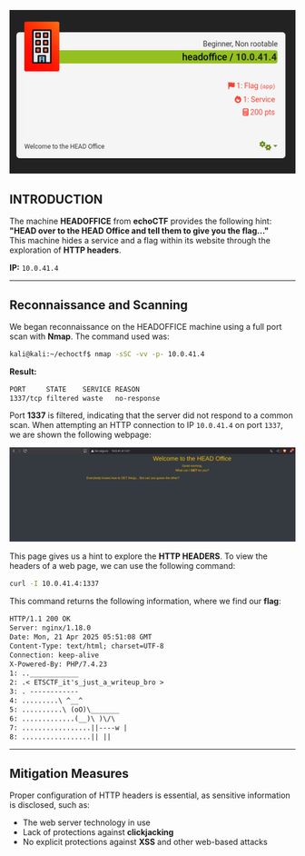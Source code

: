 ![head1](head1.png)
## INTRODUCTION

The machine **HEADOFFICE** from **echoCTF** provides the following hint:  
**"HEAD over to the HEAD Office and tell them to give you the flag..."**  
This machine hides a service and a flag within its website through the exploration of **HTTP headers**.

**IP:** `10.0.41.4`

---

## Reconnaissance and Scanning

We began reconnaissance on the HEADOFFICE machine using a full port scan with **Nmap**. The command used was:

```bash
kali@kali:~/echoctf$ nmap -sSC -vv -p- 10.0.41.4
```

**Result:**
```
PORT     STATE    SERVICE REASON
1337/tcp filtered waste   no-response
```

Port **1337** is filtered, indicating that the server did not respond to a common scan. When attempting an HTTP connection to IP `10.0.41.4` on port `1337`, we are shown the following webpage:

![head2](head2.png)

This page gives us a hint to explore the **HTTP HEADERS**. To view the headers of a web page, we can use the following command:

```bash
curl -I 10.0.41.4:1337
```

This command returns the following information, where we find our **flag**:

```
HTTP/1.1 200 OK
Server: nginx/1.18.0
Date: Mon, 21 Apr 2025 05:51:08 GMT
Content-Type: text/html; charset=UTF-8
Connection: keep-alive
X-Powered-By: PHP/7.4.23
1: ..____________
2: .< ETSCTF_it's_just_a_writeup_bro >
3: . ------------
4: .........\ ^__^
5: ..........\ (oO)\_______
6: .............(__)\ )\/\
7: .................||----w |
8: .................|| ||
```

---

## Mitigation Measures

Proper configuration of HTTP headers is essential, as sensitive information is disclosed, such as:
- The web server technology in use
- Lack of protections against **clickjacking**
- No explicit protections against **XSS** and other web-based attacks

